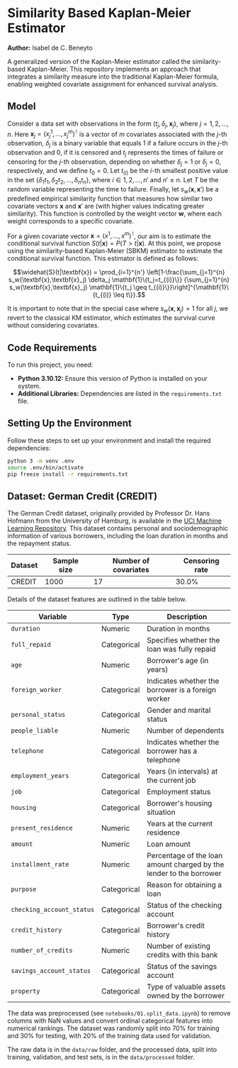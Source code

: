 # Similarity Based Kaplan-Meier Estimator

**Author:** Isabel de C. Beneyto 

A generalized version of the Kaplan-Meier estimator called the similarity-based Kaplan-Meier. This repository implements an approach that integrates a similarity measure into the traditional Kaplan-Meier formula, enabling weighted covariate assignment for enhanced survival analysis.

## Model 

Consider a data set with observations in the form $`(t_j, \delta_j, \textbf{x}_j)`$, where $`j=1,2,...,n`$. Here $`\textbf{x}_j = (x^1_j,...,x^m_j)^\intercal`$ is a vector of $`m`$ covariates associated with the $`j`$-th observation, $`\delta_j`$ is a binary variable that equals $`1`$ if a failure occurs in the $`j`$-th observation and $`0`$, if it is censored and $`t_j`$ represents the times of failure or censoring for the $`j`$-th observation, depending on whether $`\delta_j=1`$ or $`\delta_j=0`$, respectively, and we define $`t_0 = 0`$. Let $`t_{(i)}`$ be the $`i`$-th smallest positive value in the set $`\{\delta_1t_1, \delta_2t_2, \ldots, \delta_nt_n\}`$, where $`i \in {1, 2, \ldots, n'}`$ and $`n' \leq n`$. Let $`T`$ be the random variable representing the time to failure. Finally, let $`s_w(\textbf{x},\textbf{x}')`$ be a predefined empirical similarity function that measures how similar two covariate vectors $`\textbf{x}`$ and $`\textbf{x}'`$ are (with higher values indicating greater similarity). This function is controlled by the weight vector $`\textbf{w}`$, where each weight corresponds to a specific covariate.

For a given covariate vector $`\textbf{x} = (x^1,...,x^m)^\intercal`$, our aim is to estimate the conditional survival function $`S(t|\textbf{x}) = P(T > t|\textbf{x})`$. 
At this point, we propose using the similarity-based Kaplan-Meier (SBKM) estimator to estimate the conditional survival function. This estimator is defined as follows:

```math
\widehat{S}(t|\textbf{x}) = \prod_{i=1}^{n'}
\left[1-\frac{\sum_{j=1}^{n} s_w(\textbf{x},\textbf{x}_j) \delta_j \mathbf{1}\{t_j=t_{(i)}\}}
{\sum_{j=1}^{n} s_w(\textbf{x},\textbf{x}_j) \mathbf{1}\{t_j \geq t_{(i)}\}}\right]^{\mathbf{1}\{t_{(i)} \leq t\}}.
```

It is important to note that in the special case where $s_w(\textbf{x},\textbf{x}_j) = 1$ for all $j$, we revert to the classical KM estimator, which estimates the survival curve without considering covariates.


## Code Requirements
To run this project, you need:

- **Python 3.10.12:** Ensure this version of Python is installed on your system.
- **Additional Libraries:** Dependencies are listed in the `requirements.txt` file.

## Setting Up the Environment

Follow these steps to set up your environment and install the required dependencies:

```bash
python 3 -m venv .env
source .env/bin/activate
pip freeze install -r requirements.txt
```

## Dataset: German Credit (CREDIT)

The German Credit dataset, originally provided by Professor Dr. Hans Hofmann from the University of Hamburg, is available in the [UCI Machine Learning Repository](https://doi.org/10.24432/C5NC77). This dataset contains personal and sociodemographic information of various borrowers, including the loan duration in months and the repayment status. 

| **Dataset** | **Sample size** | **Number of covariates** | **Censoring rate** |
|--------------|-----------------|--------------------------|--------------------|
| CREDIT       | 1000            | 17                       | 30.0%             |

Details of the dataset features are outlined in the table below.

| **Variable**              | **Type**       | **Description**                                                                 |
|----------------------------|----------------|---------------------------------------------------------------------------------|
| `duration`                | Numeric        | Duration in months                                                             |
| `full_repaid`             | Categorical    | Specifies whether the loan was fully repaid                                    |
| `age`                     | Numeric        | Borrower's age (in years)                                                      |
| `foreign_worker`          | Categorical    | Indicates whether the borrower is a foreign worker                             |
| `personal_status`         | Categorical    | Gender and marital status                                                      |
| `people_liable`           | Numeric        | Number of dependents                                                           |
| `telephone`               | Categorical    | Indicates whether the borrower has a telephone                                 |
| `employment_years`        | Categorical    | Years (in intervals) at the current job                                        |
| `job`                     | Categorical    | Employment status                                                              |
| `housing`                 | Categorical    | Borrower's housing situation                                                   |
| `present_residence`       | Numeric        | Years at the current residence                                                 |
| `amount`                  | Numeric        | Loan amount                                                                    |
| `installment_rate`        | Numeric        | Percentage of the loan amount charged by the lender to the borrower            |
| `purpose`                 | Categorical    | Reason for obtaining a loan                                                    |
| `checking_account_status` | Categorical    | Status of the checking account                                                 |
| `credit_history`          | Categorical    | Borrower's credit history                                                      |
| `number_of_credits`       | Numeric        | Number of existing credits with this bank                                      |
| `savings_account_status`  | Categorical    | Status of the savings account                                                  |
| `property`                | Categorical    | Type of valuable assets owned by the borrower                                  |

The data was preprocessed (see `notebooks/01.split_data.ipynb`) to remove columns with NaN values and convert ordinal categorical features into numerical rankings. The dataset was randomly split into $`70\%`$ for training and $`30\%`$ for testing, with $`20\%`$ of the training data used for validation.

The raw data is in the `data/raw` folder, and the processed data, split into training, validation, and test sets, is in the `data/processed` folder.
